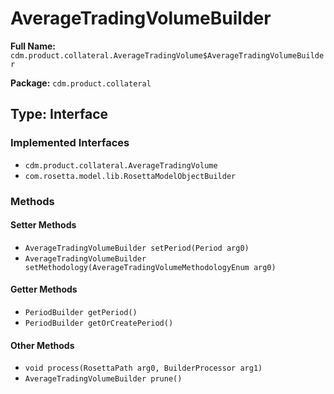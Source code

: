 # AverageTradingVolumeBuilder

**Full Name:** `cdm.product.collateral.AverageTradingVolume$AverageTradingVolumeBuilder`

**Package:** `cdm.product.collateral`

## Type: Interface

### Implemented Interfaces

- `cdm.product.collateral.AverageTradingVolume`
- `com.rosetta.model.lib.RosettaModelObjectBuilder`

### Methods

#### Setter Methods

- `AverageTradingVolumeBuilder setPeriod(Period arg0)`
- `AverageTradingVolumeBuilder setMethodology(AverageTradingVolumeMethodologyEnum arg0)`

#### Getter Methods

- `PeriodBuilder getPeriod()`
- `PeriodBuilder getOrCreatePeriod()`

#### Other Methods

- `void process(RosettaPath arg0, BuilderProcessor arg1)`
- `AverageTradingVolumeBuilder prune()`

